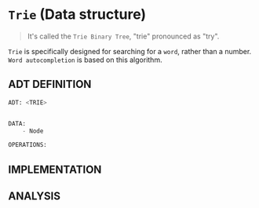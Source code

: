 # `Trie` (Data structure)

> It's called the `Trie Binary Tree`, "trie" pronounced as "try".

`Trie` is specifically designed for searching for a `word`, rather than a number.
`Word autocompletion` is based on this algorithm.

## ADT DEFINITION
```py
ADT: <TRIE>


DATA:
    - Node

OPERATIONS:

```

## IMPLEMENTATION


## ANALYSIS

